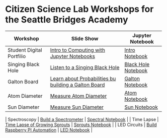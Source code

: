 # Citizen Science Lab Workshops for the Seattle Bridges Academy

| Workshop      | Slide Show     | Jupyter Notebook    |
| -----------   | ----------- | ------------------- |
| Student Digital Portfilio | [Intro to Computing with Jupyter Notebooks](https://docs.google.com/presentation/d/16MTcf_3uxXWkhcTtFySD2vQaBLCRcEObL-OUhnmJKRI/edit?usp=sharing)      | [Intro Notebook]() |
| Singing Black Hole   | [Listen to a Singing Black Hole]()        |  [Black Hole Notebook](https://sciencelabbridges.com/hub/user-redirect/git-pull?repo=https%3A%2F%2Fgithub.com%2Fchandrunarayan%2Fsciencelab&branch=gh-pages&urlpath=lab%2Ftree%2Fsciencelab%2Fintro_to_jupyter%2Fintro_to_jupyter.ipynb) |
| Galton Board |  [Learn about Probabilities bu building a Galton Board](https://docs.google.com/presentation/d/1akflCHaXrlq14M-WRMOgmtR92UdNT9S7yFadtQxssSM/edit?usp=sharing)  | [Galton Notebook]()
| Atom Diameter | [Measure Atom Diameter](https://docs.google.com/presentation/d/1zXCm2vMmp0-1rdn8MbIwmguX5xrBnSIaMOAIyEOhrxY/edit?usp=sharing) | [Atom Notebook]()
| Sun Diameter | [Measure Sun Diameter](https://docs.google.com/presentation/d/15tscvuW3RcbRIYG4LCk5Dwl_jx3ZJLN3k6sQTMDQ8ns/edit?usp=sharing) | [Sun Notebook]()

| Spectroscopy  | [Build a Spectrometer](https://docs.google.com/presentation/d/1umeXaNZbMoFs623ml2wt95ZJMPRcyEUVbdqxT7rcd1M/edit?usp=sharing)  | [Spectral Notebook]() |
| Time Lapse  | [Time Lapse of Growing Sprouts](https://docs.google.com/presentation/d/1umeXaNZbMoFs623ml2wt95ZJMPRcyEUVbdqxT7rcd1M/edit?usp=sharing)  | [Sprouts Notebook]() |
| LED Circuits  | [Build Raspberry PI Automation]()  | [LED Notebook]() |
